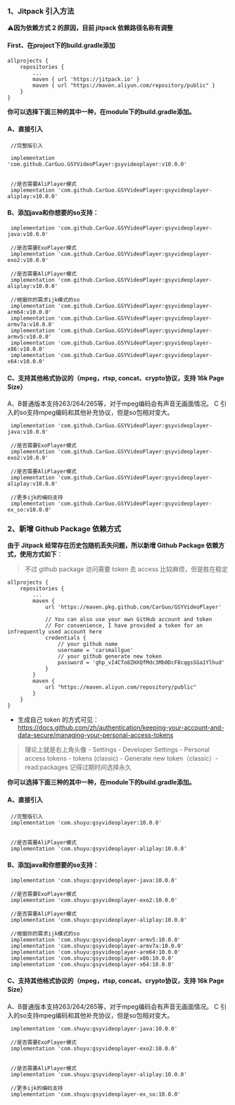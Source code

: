 
### 1、Jitpack 引入方法

⚠️**因为依赖方式 2 的原因，目前 jitpack 依赖路径名称有调整**

#### First、在project下的build.gradle添加

```
allprojects {
    repositories {
		...
        maven { url 'https://jitpack.io' }
        maven { url "https://maven.aliyun.com/repository/public" }
    }
}
```

**你可以选择下面三种的其中一种，在module下的build.gradle添加。**


#### A、直接引入
```
 //完整版引入

 implementation 'com.github.CarGuo.GSYVideoPlayer:gsyvideoplayer:v10.0.0'


 //是否需要AliPlayer模式
 implementation 'com.github.CarGuo.GSYVideoPlayer:gsyvideoplayer-aliplay:v10.0.0'
```

#### B、添加java和你想要的so支持：

```
 implementation 'com.github.CarGuo.GSYVideoPlayer:gsyvideoplayer-java:v10.0.0'

 //是否需要ExoPlayer模式
 implementation 'com.github.CarGuo.GSYVideoPlayer:gsyvideoplayer-exo2:v10.0.0'

 //是否需要AliPlayer模式
 implementation 'com.github.CarGuo.GSYVideoPlayer:gsyvideoplayer-aliplay:v10.0.0'

 //根据你的需求ijk模式的so
 implementation 'com.github.CarGuo.GSYVideoPlayer:gsyvideoplayer-arm64:v10.0.0'
 implementation 'com.github.CarGuo.GSYVideoPlayer:gsyvideoplayer-armv7a:v10.0.0'
 implementation 'com.github.CarGuo.GSYVideoPlayer:gsyvideoplayer-armv5:v10.0.0'
 implementation 'com.github.CarGuo.GSYVideoPlayer:gsyvideoplayer-x86:v10.0.0'
 implementation 'com.github.CarGuo.GSYVideoPlayer:gsyvideoplayer-x64:v10.0.0'
```

#### C、支持其他格式协议的（mpeg，rtsp, concat、crypto协议，支持 16k Page Size）

A、B普通版本支持263/264/265等，对于mpeg编码会有声音无画面情况。
C 引入的so支持mpeg编码和其他补充协议，但是so包相对变大。

```
 implementation 'com.github.CarGuo.GSYVideoPlayer:gsyvideoplayer-java:v10.0.0'

 //是否需要ExoPlayer模式
 implementation 'com.github.CarGuo.GSYVideoPlayer:gsyvideoplayer-exo2:v10.0.0'

 //是否需要AliPlayer模式
 implementation 'com.github.CarGuo.GSYVideoPlayer:gsyvideoplayer-aliplay:v10.0.0'

 //更多ijk的编码支持
 implementation 'com.github.CarGuo.GSYVideoPlayer:gsyvideoplayer-ex_so:v10.0.0'

```


### 2、新增 Github Package 依赖方式

**由于 Jitpack 经常存在历史包随机丢失问题，所以新增 Github Package 依赖方式，使用方式如下**：

> 不过 github package 访问需要 token 去 access 比较麻烦，但是胜在稳定


```
allprojects {
    repositories {
		...
        maven {
            url 'https://maven.pkg.github.com/CarGuo/GSYVideoPlayer'

            // You can also use your own GitHub account and token
            // For convenience, I have provided a token for an infrequently used account here
            credentials {
                // your github name
                username = 'carsmallguo'
                // your github generate new token
                password = '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'
            }
        }
        maven {
            url "https://maven.aliyun.com/repository/public"
        }
    }
}
```
- 生成自己 token 的方式可见：https://docs.github.com/zh/authentication/keeping-your-account-and-data-secure/managing-your-personal-access-tokens

> 理论上就是右上角头像 - Settings - Developer Settings - Personal access tokens -  tokens (classic) -  Generate new token（classic）- read:packages
> 记得过期时间选择永久

**你可以选择下面三种的其中一种，在module下的build.gradle添加。**

#### A、直接引入
```
 //完整版引入
 implementation 'com.shuyu:gsyvideoplayer:10.0.0'


 //是否需要AliPlayer模式
 implementation 'com.shuyu:gsyvideoplayer-aliplay:10.0.0'
```

#### B、添加java和你想要的so支持：

```
 implementation 'com.shuyu:gsyvideoplayer-java:10.0.0'

 //是否需要ExoPlayer模式
 implementation 'com.shuyu:gsyvideoplayer-exo2:10.0.0'

 //是否需要AliPlayer模式
 implementation 'com.shuyu:gsyvideoplayer-aliplay:10.0.0'

 //根据你的需求ijk模式的so
 implementation 'com.shuyu:gsyvideoplayer-armv5:10.0.0'
 implementation 'com.shuyu:gsyvideoplayer-armv7a:10.0.0'
 implementation 'com.shuyu:gsyvideoplayer-arm64:10.0.0'
 implementation 'com.shuyu:gsyvideoplayer-x86:10.0.0'
 implementation 'com.shuyu:gsyvideoplayer-x64:10.0.0'
```

#### C、支持其他格式协议的（mpeg，rtsp, concat、crypto协议，支持 16k Page Size）

A、B普通版本支持263/264/265等，对于mpeg编码会有声音无画面情况。
C 引入的so支持mpeg编码和其他补充协议，但是so包相对变大。

```
 implementation 'com.shuyu:gsyvideoplayer-java:10.0.0'

 //是否需要ExoPlayer模式
 implementation 'com.shuyu:gsyvideoplayer-exo2:10.0.0'


 //是否需要AliPlayer模式
 implementation 'com.shuyu:gsyvideoplayer-aliplay:10.0.0'

 //更多ijk的编码支持
 implementation 'com.shuyu:gsyvideoplayer-ex_so:10.0.0'

```
